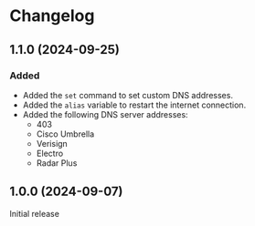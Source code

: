 # Changelog

## 1.1.0 (2024-09-25)

### Added

- Added the `set` command to set custom DNS addresses.
- Added the `alias` variable to restart the internet connection.
- Added the following DNS server addresses:
    - 403
    - Cisco Umbrella
    - Verisign
    - Electro
    - Radar Plus

## 1.0.0 (2024-09-07)

Initial release
